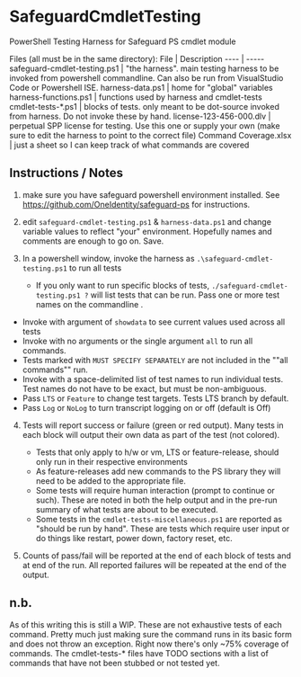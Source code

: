 # SafeguardCmdletTesting
PowerShell Testing Harness for Safeguard PS cmdlet module

Files (all must be in the same directory):
File | Description
---- | -----
safeguard-cmdlet-testing.ps1 | "the harness".  main testing harness to be invoked from powershell commandline. Can also be run from VisualStudio Code or Powershell ISE.
harness-data.ps1 | home for "global" variables
harness-functions.ps1 | functions used by harness and cmdlet-tests
cmdlet-tests-\*.ps1 | blocks of tests. only meant to be dot-source invoked from harness. Do not invoke these by hand.
license-123-456-000.dlv | perpetual SPP license for testing. Use this one or supply your own (make sure to edit the harness to point to the correct file)
Command Coverage.xlsx | just a sheet so I can keep track of what commands are covered

## Instructions / Notes

1) make sure you have safeguard powershell environment installed. See https://github.com/OneIdentity/safeguard-ps for instructions.

2) edit `safeguard-cmdlet-testing.ps1` & `harness-data.ps1` and change variable values to reflect "your" environment. Hopefully names and comments are enough to go on. Save.

3) In a powershell window, invoke the harness as `.\safeguard-cmdlet-testing.ps1` to run all tests
   - If you only want to run specific blocks of tests, `./safeguard-cmdlet-testing.ps1 ?` will list tests that can be run. Pass one or more test names on the commandline .
  - Invoke with argument of `showdata` to see current values used across all tests
  - Invoke with no arguments or the single argument `all` to run all commands.
  - Tests marked with `MUST SPECIFY SEPARATELY` are not included in the ""all commands"" run.
  - Invoke with a space-delimited list of test names to run individual tests. Test names do not have to be exact, but must be non-ambiguous.
  - Pass `LTS` or `Feature` to change test targets. Tests LTS branch by default.
  - Pass `Log` or `NoLog` to turn transcript logging on or off (default is Off)

4) Tests will report success or failure (green or red output). Many tests in each block will output their own data as part of the test (not colored).
   - Tests that only apply to h/w or vm, LTS or feature-release, should only run in their respective environments
   - As feature-releases add new commands to the PS library they will need to be added to the appropriate file.
   - Some tests will require human interaction (prompt to continue or such). These are noted in both the help output and in the pre-run summary of what tests are about to be executed.
   - Some tests in the `cmdlet-tests-miscellaneous.ps1` are reported as "should be run by hand".  These are tests which require user input or do things like restart, power down, factory reset, etc.

5) Counts of pass/fail will be reported at the end of each block of tests and at end of the run. All reported failures will be repeated at the end of the output.

## n.b.
As of this writing this is still a WIP. These are not exhaustive tests of each command.  Pretty much just making sure the command runs in its basic form and does not throw an exception. Right now there's only ~75% coverage of commands. The cmdlet-tests-* files have TODO sections with a list of commands that have not been stubbed or not tested yet.
